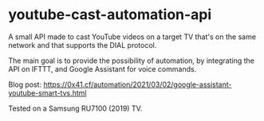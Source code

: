 # youtube-cast-automation-api

A small API made to cast YouTube videos on a target TV that's on the same network and that supports the DIAL protocol.

The main goal is to provide the possibility of automation, by integrating the API on IFTTT, and Google Assistant for voice commands.

Blog post: https://0x41.cf/automation/2021/03/02/google-assistant-youtube-smart-tvs.html

Tested on a Samsung RU7100 (2019) TV.
